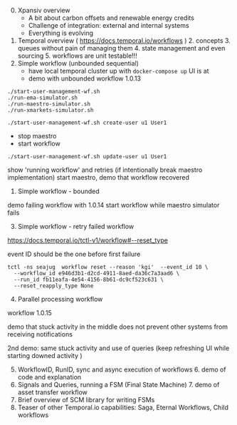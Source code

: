 0. Xpansiv overview
    * A bit about carbon offsets and renewable energy credits
    * Challenge of integration: external and internal systems
    * Everything is evolving
1. Temporal overview ( https://docs.temporal.io/workflows )
   2. concepts
   3. queues without pain of managing them
   4. state management and even sourcing
   5. workflows are unit testable!!!
2. Simple workflow (unbounded sequential)
   * have local temporal cluster up with ```docker-compose up``` UI is at 
   * demo with unbounded workflow 1.0.13
```shell
./start-user-management-wf.sh 
./run-ema-simulator.sh
./run-maestro-simulator.sh
./run-xmarkets-simulator.sh

./start-user-management-wf.sh create-user u1 User1
```
* stop maestro
* start workflow 
```shell
./start-user-management-wf.sh update-user u1 User1
```
show 'running workflow' and retries (if intentionally break maestro implementation)
start maestro, demo that workflow recovered

1. Simple workflow - bounded

demo failing workflow with 1.0.14
start workflow while maestro simulator fails

3. Simple workflow - retry failed workflow

https://docs.temporal.io/tctl-v1/workflow#--reset_type

event ID should be the one before first failure

    tctl -ns seajug  workflow reset --reason 'kgi'  --event_id 10 \
      --workflow_id e946d3b1-d2cd-4911-8aed-da36c7a3aad6 \
      --run_id fb11eafa-4e54-4156-8b61-dc9cf523c631 \
      --reset_reapply_type None


4. Parallel processing workflow

workflow 1.0.15

 demo that stuck activity in the middle does not prevent other systems from receiving notifications

 2nd demo: same stuck activity and use of queries (keep refreshing UI while starting downed activity )

5. WorkflowID, RunID, sync and async execution of workflows
   6. demo of code and explanation
6. Signals and Queries, running a FSM (Final State Machine)
   7. demo of asset transfer workflow
8. Brief overview of SCM library for writing FSMs
9. Teaser of other Temporal.io capabilities: Saga, Eternal Workflows, Child workflows
